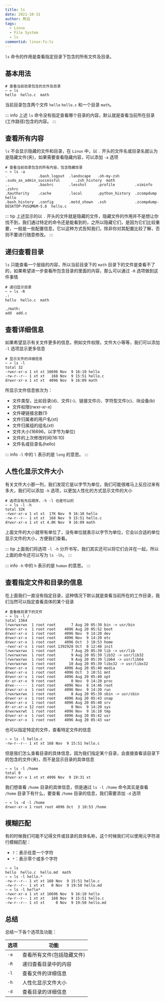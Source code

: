 ```yaml
---
title: ls
date: 2021-10-31
author: 熊滔
tags:
  - Linux
  - File System
  - ls
commentid: linux:fs:ls
---
```


`ls` 命令的作用是查看指定目录下包含的所有文件及目录。

## 基本用法

```shell
# 查看当前目录包含的文件及目录
~ » ls
hello  hello.c  math
```

当前目录包含两个文件 `hello` `hello.c` 和一个目录 `math`。

::: info
上述 `ls` 命令没有指定查看哪个目录的内容，默认就是查看当前所在目录(工作路径)包含的内容。
:::

## 查看所有内容

`ls` 不会显示隐藏的文件和目录，在 `Linux` 中，以 `.` 开头的文件名或目录名就认为是隐藏文件(夹)，如果需要查看隐藏内容，可以添加 `-a` 选项

```shell
# 查看当前目录包含的所有内容，包含隐藏目录
~ » ls -a
.              .bash_logout  .landscape   .oh-my-zsh       .sudo_as_admin_successful       .zsh_history  math
..             .bashrc       .lesshst     .profile         .viminfo                        .zshrc
.Xauthority    .cache        .local       .python_history  .zcompdump                      hello
.bash_history  .config       .motd_shown  .ssh             .zcompdump-DESKTOP-PUSQM6M-5.8  hello.c
```

::: tip
上述显示的以 `.` 开头的文件就是隐藏的文件，隐藏文件的作用并不是想让你找不到，我们通过特定的命令还是能看到的，之所以隐藏它们，是因为它们比较重要，一般是一些配置信息，它以这种方式告知我们，除非你对其配置比较了解，否则不要进行随意修改。
:::

## 递归查看目录

`ls` 只能查看一个层级的内容，所以当前目录下的 `math` 目录下的文件是查看不了的，如果希望进一步查看所包含目录的里面的内容，那么可以通过 `-R` 选项做到这件事情

```shell
# 递归显示目录
~ » ls -R
.:
hello  hello.c  math

./math:
add  add.c
```

## 查看详细信息

如果希望显示有关文件更多的信息，例如文件权限，文件大小等等，我们可以添加 `-l` 选项显示更多信息

```shell
# 显示文件的详细信息
~ » ls -l
total 32
-rwxr-xr-x 1 xt xt 16696 Nov  9 16:10 hello
-rw-r--r-- 1 xt xt   168 Nov  9 15:51 hello.c
drwxr-xr-x 1 xt xt  4096 Nov  9 16:09 math
```

所显示文件信息依次为：

- 文件类型，比如目录(d)、文件(-)、链接文件(l)、字符型文件(c)、块设备(b)
- 文件权限(rwxr-xr-x)
- 文件硬链接总数(1)
- 文件归属者的用户名(xt)
- 文件归属组的组名(xt)
- 文件大小(16696，以字节为单位)
- 文件的上次修改时间(16:10)
- 文件名或目录名(hello)

::: info
`-l` 中的 `l` 表示的是 `long` 的意思。
:::

## 人性化显示文件大小

有关文件大小那一列，我们发现它是以字节为单位，我们可能很难马上反应过来有多大，我们可以添加 `-h` 选项，以更加人性化的方式显示文件的大小

```shell
# 选项没有先后顺序，-h -l 也是可以的
~ » ls -l -h
total 32K
-rwxr-xr-x 1 xt xt  17K Nov  9 16:10 hello
-rw-r--r-- 1 xt xt  168 Nov  9 15:51 hello.c
drwxr-xr-x 1 xt xt 4.0K Nov  9 16:09 math
```

上面文件的大小就带有单位了，没有单位就表示以字节为单位，它会以合适的单位显示文件的大小，方便我们查看。

::: tip
上面我们将选项 `-l -h` 分开书写，我们其实还可以将它们合并在一起，所以上面的命令还可以写为 `ls -lh`，
:::

::: info
`-h` 中的 `h` 表示的是 `human` 的意思。
:::


## 查看指定文件和目录的信息

在上面我们一直没有指定目录，这种情况下默认就是查看当前所在的工作目录，我们当然可以指定查看具体的某个目录

```shell
# 查看根目录下的文件
~ » ls -l /
total 1364
lrwxrwxrwx  1 root root       7 Aug 20 05:39 bin -> usr/bin
drwxr-xr-x  1 root root    4096 Aug 20 05:52 boot
drwxr-xr-x  1 root root    4096 Nov  9 14:20 dev
drwxr-xr-x  1 root root    4096 Nov  9 14:20 etc
drwxr-xr-x  1 root root    4096 Oct  3 10:53 home
-rwxr-xr-x  1 root root 1392928 Oct  8 12:48 init
lrwxrwxrwx  1 root root       7 Aug 20 05:39 lib -> usr/lib
lrwxrwxrwx  1 root root       9 Aug 20 05:39 lib32 -> usr/lib32
lrwxrwxrwx  1 root root       9 Aug 20 05:39 lib64 -> usr/lib64
lrwxrwxrwx  1 root root      10 Aug 20 05:39 libx32 -> usr/libx32
drwxr-xr-x  1 root root    4096 Aug 20 05:40 media
drwxr-xr-x  1 root root    4096 Oct  3 10:51 mnt
drwxr-xr-x  1 root root    4096 Aug 20 05:40 opt
dr-xr-xr-x  9 root root       0 Nov  9 14:20 proc
drwx------  1 root root    4096 Nov  8 14:46 root
drwxr-xr-x  1 root root    4096 Nov  9 14:20 run
lrwxrwxrwx  1 root root       8 Aug 20 05:39 sbin -> usr/sbin
drwxr-xr-x  1 root root    4096 Aug 20 05:43 snap
drwxr-xr-x  1 root root    4096 Aug 20 05:40 srv
dr-xr-xr-x 12 root root       0 Nov  9 14:20 sys
drwxrwxrwt  1 root root    4096 Nov  9 16:10 tmp
drwxr-xr-x  1 root root    4096 Aug 20 05:42 usr
drwxr-xr-x  1 root root    4096 Aug 20 05:43 var
```

也可以指定特定的文件，查看特定文件的信息

```shell
~ » ls -l hello.c
-rw-r--r-- 1 xt xt 168 Nov  9 15:51 hello.c
```

但是我们怎么查看目录的具体信息，因为我们指定某个目录，会直接查看该目录下的包含的文件(夹)，而不是显示目录的具体信息

```shell
~ » ls -l /home
total 0
drwxr-xr-x 1 xt xt 4096 Nov  9 19:31 xt
```

我们想查看 `/home` 目录的具体信息，但是通过 `ls -l /home` 命令其实是查看 `/home` 目录下有什么，要查看 `/home` 目录的信息，我们需要添加 `-d` 选项

```shell
~ » ls -d -l /home
drwxr-xr-x 1 root root 4096 Oct  3 10:53 /home
```

## 模糊匹配

有的时候我们可能不记得文件或目录的具体名称，这个时候我们可以使用元字符进行模糊匹配：

- `?`：表示任意一个字符
- `*`：表示零个或多个字符

```shell
~ » ls
hello  hello.c  hello.md  math
~ » ls -l hello.*
-rw-r--r-- 1 xt xt 168 Nov  9 15:51 hello.c
-rw-r--r-- 1 xt xt   0 Nov  9 19:50 hello.md
~ » ls -l he?lo*
-rwxr-xr-x 1 xt xt 16696 Nov  9 16:10 hello
-rw-r--r-- 1 xt xt   168 Nov  9 15:51 hello.c
-rw-r--r-- 1 xt xt     0 Nov  9 19:50 hello.md
```

## 总结

总结一下各个选项及功能：

| 选项 | 功能 |
| -- | -- |
| `-a` |  查看所有文件(包括隐藏文件) |
| `-R` | 递归查看目录中的内容 |
| `-l` | 查看文件的详细信息 |
| `-h` | 人性化显示文件大小 |
| `-d` | 查看目录的详细信息 |
